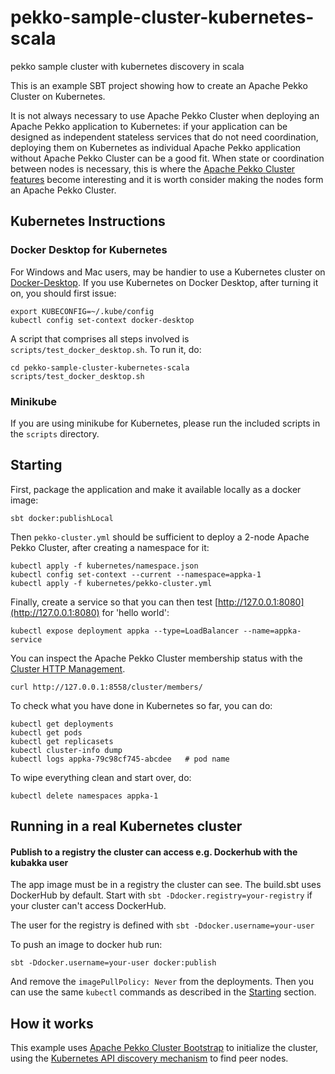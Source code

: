 # pekko-sample-cluster-kubernetes-scala
pekko sample cluster with kubernetes discovery in scala

This is an example SBT project showing how to create an Apache Pekko Cluster on
Kubernetes.

It is not always necessary to use Apache Pekko Cluster when deploying an Apache Pekko
application to Kubernetes: if your application can be designed as independent
stateless services that do not need coordination, deploying them on Kubernetes
as individual Apache Pekko application without Apache Pekko Cluster can be a good fit. When
state or coordination between nodes is necessary, this is where the
[Apache Pekko Cluster features](https://pekko.apache.org/docs/pekko/current/typed/cluster.html)
become interesting and it is worth consider making the nodes form an Apache Pekko
Cluster.

## Kubernetes Instructions
    
### Docker Desktop for Kubernetes
For Windows and Mac users, may be handier to use a Kubernetes cluster on [Docker-Desktop](https://www.docker.com/products/docker-desktop).
If you use Kubernetes on Docker Desktop, after turning it on, you should first issue:

    export KUBECONFIG=~/.kube/config
    kubectl config set-context docker-desktop
    
A script that comprises all steps involved is `scripts/test_docker_desktop.sh`. To run it, do:

    cd pekko-sample-cluster-kubernetes-scala
    scripts/test_docker_desktop.sh

### Minikube
If you are using minikube for Kubernetes, please run the included scripts in the `scripts` directory.

## Starting

First, package the application and make it available locally as a docker image:

    sbt docker:publishLocal

Then `pekko-cluster.yml` should be sufficient to deploy a 2-node Apache Pekko Cluster, after
creating a namespace for it:

    kubectl apply -f kubernetes/namespace.json
    kubectl config set-context --current --namespace=appka-1
    kubectl apply -f kubernetes/pekko-cluster.yml
    
Finally, create a service so that you can then test [http://127.0.0.1:8080](http://127.0.0.1:8080)
for 'hello world':

    kubectl expose deployment appka --type=LoadBalancer --name=appka-service

You can inspect the Apache Pekko Cluster membership status with the [Cluster HTTP Management](https://pekko.apache.org/docs/pekko-management/current/cluster-http-management.html).

    curl http://127.0.0.1:8558/cluster/members/

To check what you have done in Kubernetes so far, you can do:

    kubectl get deployments
    kubectl get pods
    kubectl get replicasets
    kubectl cluster-info dump
    kubectl logs appka-79c98cf745-abcdee   # pod name
    
To wipe everything clean and start over, do:

    kubectl delete namespaces appka-1

## Running in a real Kubernetes cluster

#### Publish to a registry the cluster can access e.g. Dockerhub with the kubakka user

The app image must be in a registry the cluster can see. The build.sbt uses DockerHub by default.
Start with `sbt -Ddocker.registry=your-registry` if your cluster can't access DockerHub.
  
The user for the registry is defined with `sbt -Ddocker.username=your-user`

To push an image to docker hub run:

 `sbt -Ddocker.username=your-user docker:publish`

And remove the `imagePullPolicy: Never` from the deployments. Then you can use the same `kubectl` commands
as described in the [Starting](#starting) section.

## How it works

This example uses [Apache Pekko Cluster Bootstrap](https://pekko.apache.org/docs/pekko-management/current/bootstrap/index.html)
to initialize the cluster, using the [Kubernetes API discovery mechanism](https://pekko.apache.org/docs/pekko-management/current/discovery/index.html#discovery-method-kubernetes-api) 
to find peer nodes.
